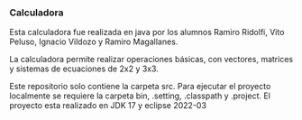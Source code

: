 
### Calculadora

Esta calculadora fue realizada en java por los alumnos Ramiro Ridolfi, Vito Peluso, Ignacio Vildozo y Ramiro Magallanes. 

La calculadora permite realizar operaciones básicas, con vectores, matrices y sistemas de ecuaciones de 2x2 y 3x3.

Este repositorio solo contiene la carpeta src. Para ejecutar el proyecto localmente se requiere la carpeta bin, .setting, .classpath y .project.
El proyecto esta realizado en JDK 17 y eclipse 2022-03


